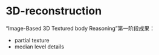 # 3D-reconstruction
“Image-Based 3D Textured body Reasoning”第一阶段成果：
- partial texture
- median level details
